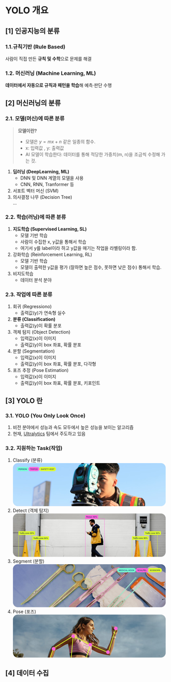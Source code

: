 # YOLO 개요

## [1] 인공지능의 분류

### 1.1.규칙기반 (Rule Based)
사람이 직접 만든 **규칙 및 수학**으로 문제를 해결  

### 1.2. 머신러닝 (Machine Learning, ML)
**데이터에서 자동으로 규칙과 패턴을 학습**해 예측·판단 수행  

## [2] 머신러닝의 분류

### 2.1. 모델(머신)에 따른 분류

> **모델이란?**  
> - 모델은 $y=mx+n$ 같은 일종의 함수.  
> - x: 입력값 , y: 출력값  
> - AI 모델이 학습한다: 데이터를 통해 적당한 가중치(m, n)을 조금씩 수정해 가는 것.


1. **딥러닝 (DeepLearning, ML)**  
    - DNN 및 DNN 계열의 모델을 사용
    - CNN, RNN, Tranformer 등
1. 서포트 벡터 머신 (SVM)
1. 의사결정 나무 (Decision Tree)    
...


### 2.2. 학습(러닝)에 따른 분류
1. **지도학습 (Supervised Learning, SL)**
    - 모델 기반 학습
    - 사람이 수집한 x, y값을 통해서 학습
    - 여기서 y를 label이라 하고 y값을 매기는 작업을 라벨링이라 함.
1. 강화학습 (Reinforcement Learning, RL)
    - 모델 기반 학습
    - 모델이 출력한 y값을 평가 (잘하면 높은 점수, 못하면 낮은 점수) 통해서 학습.
1. 비지도학습
    - 데이터 분석 분야

### 2.3. 작업에 따른 분류
1. 회귀 (Regressiono)
    - 출력값(y)가 연속형 실수
1. **분류 (Classification)**
    - 출력값(y)이 확률 분포
1. 객체 탐지 (Object Detection)
    - 입력값(x)이 이미지
    - 출력값(y)이 box 좌표, 확률 분포
1. 분할 (Segmentation)
    - 입력값(x)이 이미지
    - 출력값(y)이 box 좌표, 확률 분포, 다각형
1. 포즈 추정 (Pose Estimation)
    - 입력값(x)이 이미지
    - 출력값(y)이 box 좌표, 확률 분포, 키포인트


## [3] YOLO 란

### 3.1. YOLO (You Only Look Once)
1. 비전 분야에서 성능과 속도 모두에서 높은 성능을 보이는 알고리즘
1. 현재, [Ultralytics](https://docs.ultralytics.com/) 팀에서 주도하고 있음
### 3.2. 지원하는 Task(작업)
1. Classify (분류)
    ![alt text](images/image-2.png)
1. Detect (객체 탐지)
    ![alt text](images/image.png)
1. Segment (분할)
    ![alt text](images/image-1.png)
1. Pose (포즈)
    ![alt text](images/image-3.png)

## [4] 데이터 수집 